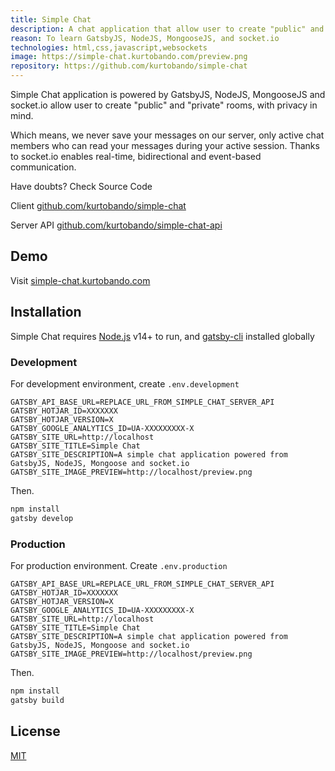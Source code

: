 ```yaml
---
title: Simple Chat
description: A chat application that allow user to create "public" and "private" rooms, with privacy in mind.
reason: To learn GatsbyJS, NodeJS, MongooseJS, and socket.io
technologies: html,css,javascript,websockets
image: https://simple-chat.kurtobando.com/preview.png
repository: https://github.com/kurtobando/simple-chat
---
```

Simple Chat application is powered by GatsbyJS, NodeJS, MongooseJS and socket.io allow user to create "public" and "private" rooms, with privacy in mind.

Which means, we never save your messages on our server, only active chat members who can read your messages during your active session. Thanks to socket.io enables real-time, bidirectional and event-based communication.

Have doubts? Check Source Code

Client [github.com/kurtobando/simple-chat](https://github.com/kurtobando/simple-chat)

Server API [github.com/kurtobando/simple-chat-api](https://github.com/kurtobando/simple-chat-api)

## Demo
Visit [simple-chat.kurtobando.com](https://simple-chat.kurtobando.com)


## Installation

Simple Chat requires [Node.js](https://nodejs.org/) v14+ to run, and [gatsby-cli](https://www.gatsbyjs.com/docs/reference/gatsby-cli/) installed globally

### Development
For development environment, create `.env.development`
```
GATSBY_API_BASE_URL=REPLACE_URL_FROM_SIMPLE_CHAT_SERVER_API
GATSBY_HOTJAR_ID=XXXXXXX
GATSBY_HOTJAR_VERSION=X
GATSBY_GOOGLE_ANALYTICS_ID=UA-XXXXXXXXX-X
GATSBY_SITE_URL=http://localhost
GATSBY_SITE_TITLE=Simple Chat
GATSBY_SITE_DESCRIPTION=A simple chat application powered from GatsbyJS, NodeJS, Mongoose and socket.io
GATSBY_SITE_IMAGE_PREVIEW=http://localhost/preview.png
```
Then.
```sh
npm install
gatsby develop
```
### Production
For production environment. Create `.env.production`
```
GATSBY_API_BASE_URL=REPLACE_URL_FROM_SIMPLE_CHAT_SERVER_API
GATSBY_HOTJAR_ID=XXXXXXX
GATSBY_HOTJAR_VERSION=X
GATSBY_GOOGLE_ANALYTICS_ID=UA-XXXXXXXXX-X
GATSBY_SITE_URL=http://localhost
GATSBY_SITE_TITLE=Simple Chat
GATSBY_SITE_DESCRIPTION=A simple chat application powered from GatsbyJS, NodeJS, Mongoose and socket.io
GATSBY_SITE_IMAGE_PREVIEW=http://localhost/preview.png
```
Then.
```sh
npm install
gatsby build
```

## License
[MIT](https://choosealicense.com/licenses/mit/)
